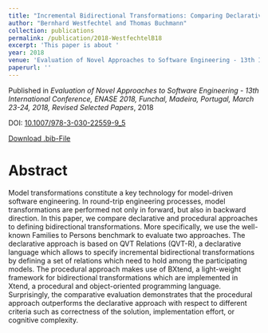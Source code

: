 ```yaml
---
title: "Incremental Bidirectional Transformations: Comparing Declarative and Procedural Approaches Using the Families to Persons Benchmark"
author: "Bernhard Westfechtel and Thomas Buchmann"
collection: publications
permalink: /publication/2018-WestfechtelB18
excerpt: 'This paper is about '
year: 2018
venue: 'Evaluation of Novel Approaches to Software Engineering - 13th International Conference, ENASE 2018, Funchal, Madeira, Portugal, March 23-24, 2018, Revised Selected Papers'
paperurl: ''
---
```


Published in *Evaluation of Novel Approaches to Software Engineering - 13th International Conference, ENASE 2018, Funchal, Madeira, Portugal, March 23-24, 2018, Revised Selected Papers*, 2018

DOI: [10.1007/978-3-030-22559-9_5](https://doi.org/10.1007/978-3-030-22559-9_5)

[Download .bib-File](https://tbuchmann.github.io/files/WestfechtelB18.bib)

Abstract
=====

Model transformations constitute a key technology for model-driven software engineering. In round-trip engineering processes, model transformations are performed not only in forward, but also in backward direction. In this paper, we compare declarative and procedural approaches to defining bidirectional transformations. More specifically, we use the well-known Families to Persons benchmark to evaluate two approaches. The declarative approach is based on QVT Relations (QVT-R), a declarative language which allows to specify incremental bidirectional transformations by defining a set of relations which need to hold among the participating models. The procedural approach makes use of BXtend, a light-weight framework for bidirectional transformations which are implemented in Xtend, a procedural and object-oriented programming language. Surprisingly, the comparative evaluation demonstrates that the procedural approach outperforms the declarative approach with respect to different criteria such as correctness of the solution, implementation effort, or cognitive complexity.